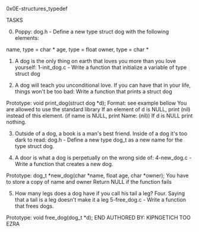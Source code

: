 0x0E-structures_typedef

TASKS

0. Poppy:
   dog.h - Define a new type struct dog with the following elements:

name, type = char *
age, type = float
owner, type = char *

1. A dog is the only thing on earth that loves you more than you love yourself:
   1-init_dog.c - Write a function that initialize a variable of type struct dog

2. A dog will teach you unconditional love. If you can have that in your life, things won't be too bad:
   Write a function that prints a struct dog

Prototype: void print_dog(struct dog *d);
Format: see example bellow
You are allowed to use the standard library
If an element of d is NULL, print (nil) instead of this element. (if name is NULL, print Name: (nil))
If d is NULL print nothing.

3. Outside of a dog, a book is a man's best friend. Inside of a dog it's too dark to read:
   dog.h - Define a new type dog_t as a new name for the type struct dog.

4. A door is what a dog is perpetually on the wrong side of:
   4-new_dog.c - Write a function that creates a new dog.

Prototype: dog_t *new_dog(char *name, float age, char *owner);
You have to store a copy of name and owner
Return NULL if the function fails

5. How many legs does a dog have if you call his tail a leg? Four. Saying that a tail is a leg doesn't make it a leg
   5-free_dog.c - Write a function that frees dogs.

Prototype: void free_dog(dog_t *d);
END
  AUTHORED BY: KIPNGETICH TOO EZRA
